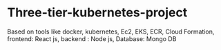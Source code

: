 # Three-tier-kubernetes-project
Based on tools like docker, kubernetes, Ec2, EKS, ECR, Cloud Formation,  frontend: React js, backend : Node js, Database: Mongo DB     
